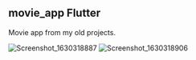 ## movie_app Flutter

Movie app from my old  projects.

![Screenshot_1630318887](https://user-images.githubusercontent.com/83662229/131325194-1a10bf93-856e-464e-ba0f-b96a341482a7.png)
![Screenshot_1630318906](https://user-images.githubusercontent.com/83662229/131325225-d2fd9018-fff5-40cd-9962-9c853dc7a968.png)




